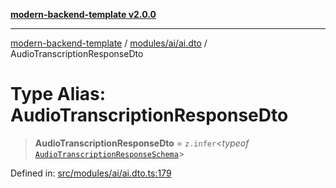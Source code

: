 [**modern-backend-template v2.0.0**](../../../../README.md)

***

[modern-backend-template](../../../../modules.md) / [modules/ai/ai.dto](../README.md) / AudioTranscriptionResponseDto

# Type Alias: AudioTranscriptionResponseDto

> **AudioTranscriptionResponseDto** = `z.infer`\<*typeof* [`AudioTranscriptionResponseSchema`](../variables/AudioTranscriptionResponseSchema.md)\>

Defined in: [src/modules/ai/ai.dto.ts:179](https://github.com/maemreyo/saas-4cus-nodejs/blob/2a5b3f3aa11335dfa561e80e1feabb8e6084261e/src/modules/ai/ai.dto.ts#L179)
